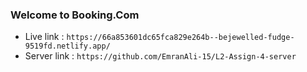 ### Welcome to Booking.Com

* Live link : ``` https://66a853601dc65fca829e264b--bejewelled-fudge-9519fd.netlify.app/ ```
* Server link : ``` https://github.com/EmranAli-15/L2-Assign-4-server ```
